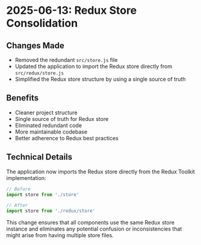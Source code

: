 # 2025-06-13: Redux Store Consolidation

## Changes Made

* Removed the redundant `src/store.js` file
* Updated the application to import the Redux store directly from `src/redux/store.js`
* Simplified the Redux store structure by using a single source of truth

## Benefits

* Cleaner project structure
* Single source of truth for Redux store
* Eliminated redundant code
* More maintainable codebase
* Better adherence to Redux best practices

## Technical Details

The application now imports the Redux store directly from the Redux Toolkit implementation:

```javascript
// Before
import store from './store'

// After
import store from './redux/store'
```

This change ensures that all components use the same Redux store instance and eliminates any potential confusion or inconsistencies that might arise from having multiple store files. 